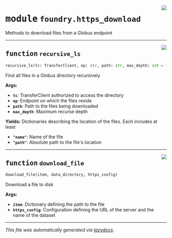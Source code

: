 <!-- markdownlint-disable -->

<a href="https://github.com/MLMI2-CSSI/foundry/tree/main/foundry/https_download.py#L0"><img align="right" style="float:right;" src="https://img.shields.io/badge/-source-cccccc?style=flat-square"></a>

# <kbd>module</kbd> `foundry.https_download`
Methods to download files from a Globus endpoint 


---

<a href="https://github.com/MLMI2-CSSI/foundry/tree/main/foundry/https_download.py#L12"><img align="right" style="float:right;" src="https://img.shields.io/badge/-source-cccccc?style=flat-square"></a>

## <kbd>function</kbd> `recursive_ls`

```python
recursive_ls(tc: TransferClient, ep: str, path: str, max_depth: int = 3)
```

Find all files in a Globus directory recursively 



**Args:**
 
 - <b>`tc`</b>:  TransferClient authorized to access the directory 
 - <b>`ep`</b>:  Endpoint on which the files reside 
 - <b>`path`</b>:  Path to the files being downloaded 
 - <b>`max_depth`</b>:  Maximum recurse depth 



**Yields:**
 Dictionaries describing the location of the files. Each includes at least 
 - <b>`"name"`</b>:  Name of the file 
 - <b>`"path"`</b>:  Absolute path to the file's location 


---

<a href="https://github.com/MLMI2-CSSI/foundry/tree/main/foundry/https_download.py#L56"><img align="right" style="float:right;" src="https://img.shields.io/badge/-source-cccccc?style=flat-square"></a>

## <kbd>function</kbd> `download_file`

```python
download_file(item, data_directory, https_config)
```

Download a file to disk 



**Args:**
 
 - <b>`item`</b>:  Dictionary defining the path to the file 
 - <b>`https_config`</b>:  Configuration defining the URL of the server and the name of the dataset 




---

_This file was automatically generated via [lazydocs](https://github.com/ml-tooling/lazydocs)._

